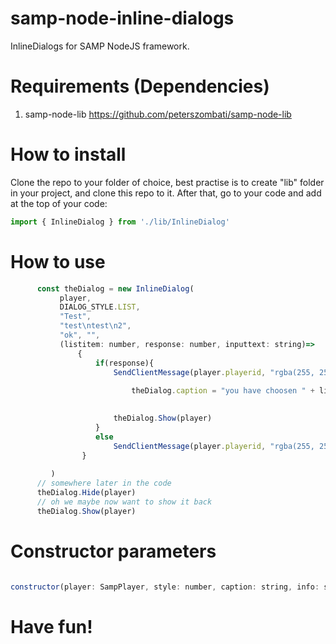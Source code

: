 # samp-node-inline-dialogs
InlineDialogs for SAMP NodeJS framework.

# Requirements (Dependencies)
1. samp-node-lib https://github.com/peterszombati/samp-node-lib

# How to install
Clone the repo to your folder of choice, best practise is to create "lib" folder in your project, and clone this repo to it.
After that, go to your code and add at the top of your code:
```js
import { InlineDialog } from './lib/InlineDialog'
```
# How to use

 ```js
       const theDialog = new InlineDialog(
            player,
            DIALOG_STYLE.LIST,
            "Test",
            "test\ntest\n2",
            "ok", "",
            (listitem: number, response: number, inputtext: string)=>
                {
                    if(response){
                        SendClientMessage(player.playerid, "rgba(255, 255, 255, 0)", "listitem " + listitem + " inputtext: "+inputtext)
                 
                            theDialog.caption = "you have choosen " + listitem

                        
                        theDialog.Show(player)
                    }
                    else
                        SendClientMessage(player.playerid, "rgba(255, 255, 255, 0)", "Thank you for clicking the dialog.")
                 }
        
          )
       // somewhere later in the code
       theDialog.Hide(player)
       // oh we maybe now want to show it back
       theDialog.Show(player)
  ```
  
 # Constructor parameters
 ```js
 
 constructor(player: SampPlayer, style: number, caption: string, info: string, button: string, button2:string, callback: Function )
 ```
 
# Have fun!
